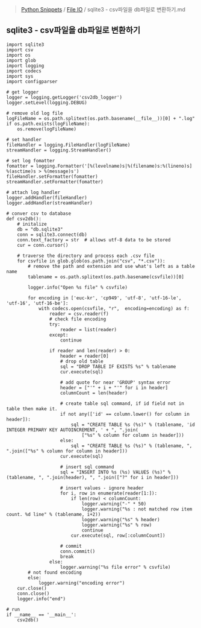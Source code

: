 > [Python Snippets](../README.md) / [File IO](README.md) / sqlite3 - csv파일을 db파일로 변환하기.md
## sqlite3 - csv파일을 db파일로 변환하기
    import sqlite3
    import csv
    import os
    import glob
    import logging
    import codecs
    import sys
    import configparser
    
    # get logger
    logger = logging.getLogger('csv2db_logger')
    logger.setLevel(logging.DEBUG)
    
    # remove old log file
    logFileName = os.path.splitext(os.path.basename(__file__))[0] + ".log"
    if os.path.exists(logFileName):
        os.remove(logFileName)
    
    # set handler
    fileHandler = logging.FileHandler(logFileName)
    streamHandler = logging.StreamHandler()
    
    # set log fomatter
    fomatter = logging.Formatter('[%(levelname)s|%(filename)s:%(lineno)s] %(asctime)s > %(message)s')
    fileHandler.setFormatter(fomatter)
    streamHandler.setFormatter(fomatter)
    
    # attach log handler
    logger.addHandler(fileHandler)
    logger.addHandler(streamHandler)
    
    # conver csv to database
    def csv2db():
        # initalize
        db = "db.sqlite3"
        conn = sqlite3.connect(db)
        conn.text_factory = str  # allows utf-8 data to be stored
        cur = conn.cursor()
    
        # traverse the directory and process each .csv file
        for csvfile in glob.glob(os.path.join("csv", "*.csv")):
            # remove the path and extension and use what's left as a table name
            tablename = os.path.splitext(os.path.basename(csvfile))[0]
    
            logger.info("Open %s file" % csvfile)
            
            for encoding in ['euc-kr', 'cp949', 'utf-8', 'utf-16-le', 'utf-16', 'utf-16-be']:
                with codecs.open(csvfile, "r",  encoding=encoding) as f:
                    reader = csv.reader(f)
                    # check file encoding
                    try:
                        reader = list(reader)
                    except:
                        continue
                        
                    if reader and len(reader) > 0:
                        header = reader[0]
                        # drop old table
                        sql = "DROP TABLE IF EXISTS %s" % tablename
                        cur.execute(sql)
                        
                        # add quote for near 'GROUP' syntax error
                        header = ["'" + i + "'" for i in header]
                        columnCount = len(header)
    
                        # create table sql command, if id field not in table then make it.
                        if not any(['id' == column.lower() for column in header]):
                            sql = "CREATE TABLE %s (%s)" % (tablename, 'id INTEGER PRIMARY KEY AUTOINCREMENT, ' + ", ".join(
                                ["%s" % column for column in header]))
                        else:
                            sql = "CREATE TABLE %s (%s)" % (tablename, ", ".join(["%s" % column for column in header]))
                        cur.execute(sql)
    
                        # insert sql command
                        sql = "INSERT INTO %s (%s) VALUES (%s)" % (tablename, ", ".join(header), ", ".join(["?" for i in header]))                    
                        
                        # insert values - ignore header
                        for i, row in enumerate(reader[1:]):
                            if len(row) < columnCount:
                                logger.warning("-" * 50)
                                logger.warning("%s : not matched row item count. %d line" % (tablename, i+2))
                                logger.warning("%s" % header)
                                logger.warning("%s" % row)
                                continue
                            cur.execute(sql, row[:columnCount])
    
                        # commit
                        conn.commit()
                        break
                    else:
                        logger.warning("%s file error" % csvfile)
            # not found encoding
            else:
                logger.warning("encoding error")
        cur.close()
        conn.close()
        logger.info("end")
    
    # run
    if __name__ == '__main__':
        csv2db()